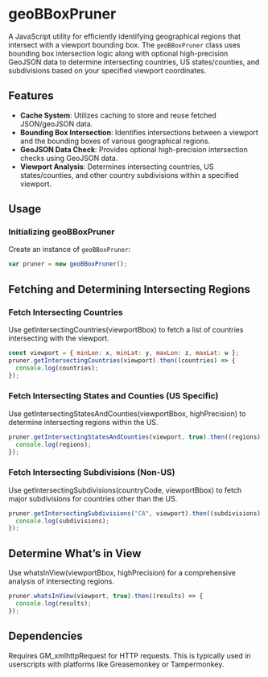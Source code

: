 # geoBBoxPruner

A JavaScript utility for efficiently identifying geographical regions that intersect with a viewport bounding box. The `geoBBoxPruner` class uses bounding box intersection logic along with optional high-precision GeoJSON data to determine intersecting countries, US states/counties, and subdivisions based on your specified viewport coordinates.

## Features

- **Cache System**: Utilizes caching to store and reuse fetched JSON/geoJSON data.
- **Bounding Box Intersection**: Identifies intersections between a viewport and the bounding boxes of various geographical regions.
- **GeoJSON Data Check**: Provides optional high-precision intersection checks using GeoJSON data.
- **Viewport Analysis**: Determines intersecting countries, US states/counties, and other country subdivisions within a specified viewport.

## Usage

### Initializing geoBBoxPruner

Create an instance of `geoBBoxPruner`:

```javascript
var pruner = new geoBBoxPruner();
```

## Fetching and Determining Intersecting Regions

### Fetch Intersecting Countries

Use getIntersectingCountries(viewportBbox) to fetch a list of countries intersecting with the viewport.

```javascript
const viewport = { minLon: x, minLat: y, maxLon: z, maxLat: w };
pruner.getIntersectingCountries(viewport).then((countries) => {
  console.log(countries);
});
```

### Fetch Intersecting States and Counties (US Specific)

Use getIntersectingStatesAndCounties(viewportBbox, highPrecision) to determine intersecting regions within the US.

```javascript
pruner.getIntersectingStatesAndCounties(viewport, true).then((regions) => {
  console.log(regions);
});
```

### Fetch Intersecting Subdivisions (Non-US)

Use getIntersectingSubdivisions(countryCode, viewportBbox) to fetch major subdivisions for countries other than the US.

```javascript
pruner.getIntersectingSubdivisions("CA", viewport).then((subdivisions) => {
  console.log(subdivisions);
});
```

## Determine What’s in View

Use whatsInView(viewportBbox, highPrecision) for a comprehensive analysis of intersecting regions.

```javascript
pruner.whatsInView(viewport, true).then((results) => {
  console.log(results);
});
```

## Dependencies

Requires GM_xmlhttpRequest for HTTP requests. This is typically used in userscripts with platforms like Greasemonkey or Tampermonkey.
